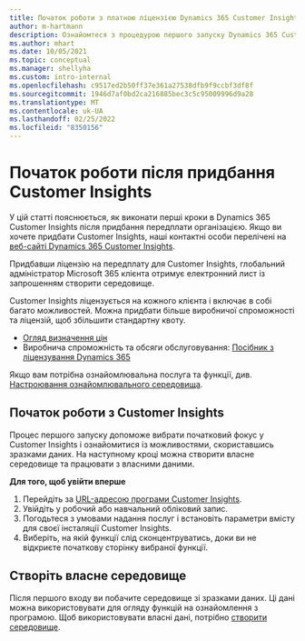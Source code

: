 ```yaml
---
title: Початок роботи з платною ліцензією Dynamics 365 Customer Insights
author: m-hartmann
description: Ознайомтеся з процедурою першого запуску Dynamics 365 Customer Insights та вивчіть доступні можливості.
ms.author: mhart
ms.date: 10/05/2021
ms.topic: conceptual
ms.manager: shellyha
ms.custom: intro-internal
ms.openlocfilehash: c9517ed2b50ff37e361a27538dfb9f9ccbf3df8f
ms.sourcegitcommit: 1946d7af0bd2ca216885bec3c5c95009996d9a28
ms.translationtype: MT
ms.contentlocale: uk-UA
ms.lasthandoff: 02/25/2022
ms.locfileid: "8350156"
---
```

# <a name="get-started-after-purchasing-customer-insights"></a>Початок роботи після придбання Customer Insights

У цій статті пояснюється, як виконати перші кроки в Dynamics 365 Customer Insights після придбання передплати організацією. Якщо ви хочете придбати Customer Insights, наші контактні особи перелічені на [веб-сайті Dynamics 365 Customer Insights](https://dynamics.microsoft.com/ai/customer-insights/). 

Придбавши ліцензію на передплату для Customer Insights, глобальний адміністратор Microsoft 365 клієнта отримує електронний лист із запрошенням створити середовище. 

Customer Insights ліцензується на кожного клієнта і включає в собі багато можливостей. Можна придбати більше виробничої спроможності та ліцензій, щоб збільшити стандартну квоту. 
- [Огляд визначення цін](https://dynamics.microsoft.com/ai/customer-insights/pricing/)
- Виробнича спроможність та обсяги обслуговування: [Посібник з ліцензування Dynamics 365](https://go.microsoft.com/fwlink/?LinkId=866544)

Якщо вам потрібна ознайомлювальна послуга та функції, див. [Настроювання ознайомлювального середовища](trial-signup.md).

## <a name="start-with-customer-insights"></a>Початок роботи з Customer Insights

Процес першого запуску допоможе вибрати початковий фокус у Customer Insights і ознайомитися із можливостями, скориставшись зразками даних. На наступному кроці можна створити власне середовище та працювати з власними даними.

**Для того, щоб увійти вперше**

1. Перейдіть за [URL-адресою програми Customer Insights](https://home.ci.ai.dynamics.com).
1. Увійдіть у робочий або навчальний обліковий запис. 
1. Погодьтеся з умовами надання послуг і встановіть параметри вмісту для своєї інсталяції Customer Insights.
1. Виберіть, на якій функції слід сконцентруватись, доки ви не відкриєте початкову сторінку вибраної функції.

## <a name="create-your-own-environment"></a>Створіть власне середовище

Після першого входу ви побачите середовище зі зразками даних. Ці дані можна використовувати для огляду функцій на ознайомлення з програмою. Щоб використовувати власні дані, потрібно [створити середовище](audience-insights/get-started-paid.md).



